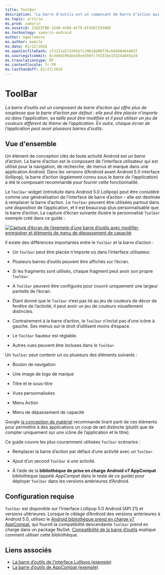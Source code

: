 ```yaml
---
title: ToolBar
description: "La barre d’outils est un composant de barre d’action qui offre plus de souplesse que la barre d’action par défaut : elle peut être placée n’importe où dans l’application, sa taille peut être modifiée et il peut utiliser un jeu de couleurs différent de thème de l’application. En outre, chaque écran de l’application peut avoir plusieurs barres d’outils."
ms.topic: article
ms.prod: xamarin
ms.assetid: 22EE5FBD-3240-4308-AF76-EF45D72936DE
ms.technology: xamarin-android
author: mgmclemore
ms.author: mamcle
ms.date: 01/22/2018
ms.openlocfilehash: cf2211a572d45b7c29018d00f36cb8408484483f
ms.sourcegitcommit: 6cd40d190abe38edd50fc74331be15324a845a28
ms.translationtype: MT
ms.contentlocale: fr-FR
ms.lasthandoff: 02/27/2018
---
```

# <a name="toolbar"></a>ToolBar

_La barre d’outils est un composant de barre d’action qui offre plus de souplesse que la barre d’action par défaut : elle peut être placée n’importe où dans l’application, sa taille peut être modifiée et il peut utiliser un jeu de couleurs différent de thème de l’application. En outre, chaque écran de l’application peut avoir plusieurs barres d’outils._


<a name="overview" />
 
## <a name="overview"></a>Vue d'ensemble

Un élément de conception clés de toute activité Android est un *barre d’action*. La barre d’action est le composant de l’interface utilisateur qui est utilisé pour la navigation, de recherche, de menus et marque dans une application Android. Dans les versions d’Android avant Android 5.0 interface (lollipop), la barre d’action (également connu sous le *barre de l’application*) a été le composant recommandé pour fournir cette fonctionnalité. 

Le `Toolbar` widget (introduite dans Android 5.0 Lollipop) peut être considéré comme une généralisation de l’interface de barre d’action &ndash; elle est destinée à remplacer la barre d’action. Le `Toolbar` peuvent être utilisées partout dans une disposition de l’application, et il est beaucoup plus personnalisable que la barre d’action. La capture d’écran suivante illustre le personnalisé `Toolbar` exemple créé dans ce guide : 

[![Capture d’écran de l’exemple d’une barre d’outils avec modifier, enregistrer et éléments de menu de dépassement de capacité](images/01-toolbar-sml.png)](images/01-toolbar.png)

Il existe des différences importantes entre le `Toolbar` et la barre d’action : 

-   Un `Toolbar` peut être placée n’importe où dans l’interface utilisateur.

-   Plusieurs barres d’outils peuvent être affichés sur l’écran.

-   Si les fragments sont utilisés, chaque fragment peut avoir son propre `Toolbar`. 

-   A `Toolbar` peuvent être configurés pour couvrir uniquement une largeur partielle de l’écran. 

-   Étant donné que le `Toolbar` n’est pas lié au jeu de couleurs de décor de fenêtre de l’activité, il peut avoir un jeu de couleurs visuellement distinctes. 

-   Contrairement à la barre d’action, le `Toolbar` n’inclut pas d’une icône à gauche. Ses menus sur le droit d’utilisent moins d’espace. 

-   Le `Toolbar` hauteur est réglable. 

-   Autres vues peuvent être incluses dans le `Toolbar`. 

Un `Toolbar` peut contenir un ou plusieurs des éléments suivants : 

-   Bouton de navigation

-   Une image de logo de marque

-   Titre et le sous-titre

-   Vues personnalisées

-   Menu Action

-   Menu de dépassement de capacité

Google [la conception de matériel](https://material.google.com/) recommande tirant parti de ces éléments pour permettre à des applications un coup de œil distincte (plutôt que de compter uniquement sur une icône de l’application et le titre). 

Ce guide couvre les plus couramment utilisées `Toolbar` scénarios :

-   Remplacer la barre d’action par défaut d’une activité avec un `Toolbar`. 

-   Ajout d’un second `Toolbar` à une activité.

-   À l’aide de la **bibliothèque de prise en charge Android v7 AppCompat** bibliothèque (appelé *AppCompat* dans le reste de ce guide) pour déployer `Toolbar` dans les versions antérieures d’Android. 

 
<a name="requirements" />
 
## <a name="requirements"></a>Configuration requise

`Toolbar` est disponible sur l’interface Lollipop 5.0 Android (API 21) et versions ultérieures. Lorsque le ciblage d’Android des versions antérieures à Android 5.0, utilisez le [Android bibliothèque prend en charge v7 AppCompat](https://www.nuget.org/packages/Xamarin.Android.Support.v7.AppCompat/), qui fournit la compatibilité descendante `Toolbar` prend en charge dans un package NuGet. 
[Compatibilité de la barre d’outils](~/android/user-interface/controls/tool-bar/toolbar-compatibility.md) explique comment utiliser cette bibliothèque. 




## <a name="related-links"></a>Liens associés

- [La barre d’outils de l’interface Lollipop (exemple)](https://developer.xamarin.com/samples/monodroid/android5.0/Toolbar/)
- [La barre d’outils de AppCompat (exemple)](https://developer.xamarin.com/samples/monodroid/Supportv7/AppCompat/Toolbar/)
